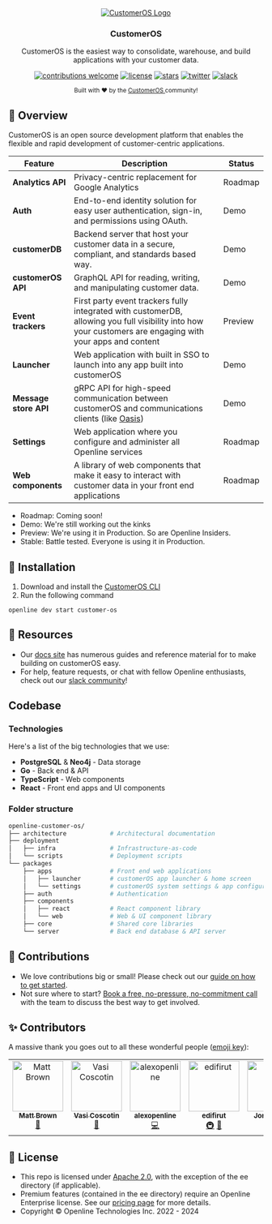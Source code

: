 <div align="center">
  <a href="https://customeros.ai">
    <picture>
      <source media="(prefers-color-scheme: dark)" srcset="https://raw.githubusercontent.com/openline-ai/openline-customer-os/otter/.github/CustomerOS-logo-darkmode-small.svg">
      <source media="(prefers-color-scheme: light)" srcset="https://raw.githubusercontent.com/openline-ai/openline-customer-os/otter/.github/CustomerOS-logo-small.svg">
      <img alt="CustomerOS Logo" src="https://raw.githubusercontent.com/openline-ai/openline-customer-os/otter/.github/CustomerOS-logo-small.svg">
      </picture>
  </a>
  <br />
  <p>
    <h3>
      <b>
        CustomerOS
      </b>
    </h3>
  </p>
  <p>
    CustomerOS is the easiest way to consolidate, warehouse, and build applications with your customer data.
  </p>
  <p>

[![contributions welcome](https://img.shields.io/badge/contributions-welcome-brightgreen?logo=github)][customerOS-repo] 
[![license](https://img.shields.io/badge/license-Apache%202-blue)][apache2] 
[![stars](https://img.shields.io/github/stars/openline-ai/openline-customer-os?style=social)][customerOS-repo] 
[![twitter](https://img.shields.io/twitter/follow/openlineAI?style=social)][twitter] 
[![slack](https://img.shields.io/badge/slack-community-blueviolet.svg?logo=slack)][slack]

  </p>
  <p>
    <sub>
      Built with ❤︎ by the
      <a href="https://customeros.ai">
        CustomerOS
      </a>
      community!
    </sub>
  </p>
</div>


## 👋 Overview

CustomerOS is an open source development platform that enables the flexible and rapid development of customer-centric applications.

| Feature               | Description | Status|
|-----------------------|-------------|-------|
| **Analytics API**     |Privacy-centric replacement for Google Analytics| Roadmap|
| **Auth**              |End-to-end identity solution for easy user authentication, sign-in, and permissions using OAuth.| Demo |
| **customerDB**        |Backend server that host your customer data in a secure, compliant, and standards based way. | Demo|
| **customerOS API**    |GraphQL API for reading, writing, and manipulating customer data.| Demo|
| **Event trackers**    |First party event trackers fully integrated with customerDB, allowing you full visibility into how your customers are engaging with your apps and content | Preview|
| **Launcher**          |Web application with built in SSO to launch into any app built into customerOS| Demo|
| **Message store API** |gRPC API for high-speed communication between customerOS and communications clients (like [Oasis][oasis]) | Demo|
| **Settings**          |Web application where you configure and administer all Openline services| Roadmap|
| **Web components**    |A library of web components that make it easy to interact with customer data in your front end applications| Roadmap|

- Roadmap: Coming soon!
- Demo: We're still working out the kinks
- Preview: We're using it in Production.  So are Openline Insiders.
- Stable: Battle tested. Everyone is using it in Production.

## 🚀 Installation

1. Download and install the [CustomerOS CLI][cli]
2. Run the following command

```sh-session
openline dev start customer-os
```

## 🤝 Resources

- Our [docs site][docs] has numerous guides and reference material for to make building on customerOS easy.
- For help, feature requests, or chat with fellow Openline enthusiasts, check out our [slack community][slack]!

## Codebase

### Technologies

Here's a list of the big technologies that we use:

- **PostgreSQL** & **Neo4j** - Data storage
- **Go** - Back end & API
- **TypeScript** - Web components
- **React** - Front end apps and UI components

### Folder structure

```sh
openline-customer-os/
├── architecture            # Architectural documentation
├── deployment              
│   ├── infra               # Infrastructure-as-code
│   └── scripts             # Deployment scripts
└── packages
    ├── apps                # Front end web applications
    │   ├── launcher        # customerOS app launcher & home screen
    │   └── settings        # customerOS system settings & app configuration
    ├── auth                # Authentication
    ├── components
    │   ├── react           # React component library
    │   └── web             # Web & UI component library
    ├── core                # Shared core libraries
    └── server              # Back end database & API server
```

## 💪 Contributions

- We love contributions big or small!  Please check out our [guide on how to get started][contributions].
- Not sure where to start?  [Book a free, no-pressure, no-commitment call][call] with the team to discuss the best way to get involved.

## ✨ Contributors

A massive thank you goes out to all these wonderful people ([emoji key][emoji]):

<!-- ALL-CONTRIBUTORS-LIST:START - Do not remove or modify this section -->
<!-- prettier-ignore-start -->
<!-- markdownlint-disable -->
<table>
  <tbody>
    <tr>
      <td align="center" valign="top" width="14.28%"><a href="https://github.com/mattbr0wn"><img src="https://avatars.githubusercontent.com/u/113338429?v=4?s=100" width="100px;" alt="Matt Brown"/><br /><sub><b>Matt Brown</b></sub></a><br /><a href="https://github.com/openline-ai/openline-customer-os/commits?author=mattbr0wn" title="Documentation">📖</a></td>
      <td align="center" valign="top" width="14.28%"><a href="http://openline.ai"><img src="https://avatars.githubusercontent.com/u/88987042?v=4?s=100" width="100px;" alt="Vasi Coscotin"/><br /><sub><b>Vasi Coscotin</b></sub></a><br /><a href="https://github.com/openline-ai/openline-customer-os/commits?author=xvasi" title="Documentation">📖</a></td>
      <td align="center" valign="top" width="14.28%"><a href="https://github.com/alexopenline"><img src="https://avatars.githubusercontent.com/u/95470380?v=4?s=100" width="100px;" alt="alexopenline"/><br /><sub><b>alexopenline</b></sub></a><br /><a href="https://github.com/openline-ai/openline-customer-os/commits?author=alexopenline" title="Code">💻</a></td>
      <td align="center" valign="top" width="14.28%"><a href="https://github.com/edifirut"><img src="https://avatars.githubusercontent.com/u/108661145?v=4?s=100" width="100px;" alt="edifirut"/><br /><sub><b>edifirut</b></sub></a><br /><a href="#infra-edifirut" title="Infrastructure (Hosting, Build-Tools, etc)">🚇</a> <a href="https://github.com/openline-ai/openline-customer-os/pulls?q=is%3Apr+reviewed-by%3Aedifirut" title="Reviewed Pull Requests">👀</a></td>
      <td align="center" valign="top" width="14.28%"><a href="https://github.com/jontyk"><img src="https://avatars.githubusercontent.com/u/81759836?v=4?s=100" width="100px;" alt="Jonty Knox"/><br /><sub><b>Jonty Knox</b></sub></a><br /><a href="https://github.com/openline-ai/openline-customer-os/pulls?q=is%3Apr+reviewed-by%3Ajontyk" title="Reviewed Pull Requests">👀</a></td>
      <td align="center" valign="top" width="14.28%"><a href="https://github.com/tsearle"><img src="https://avatars.githubusercontent.com/u/4540323?v=4?s=100" width="100px;" alt="tsearle"/><br /><sub><b>tsearle</b></sub></a><br /><a href="https://github.com/openline-ai/openline-customer-os/commits?author=tsearle" title="Code">💻</a> <a href="https://github.com/openline-ai/openline-customer-os/commits?author=tsearle" title="Documentation">📖</a></td>
      <td align="center" valign="top" width="14.28%"><a href="https://github.com/SilviuOpenline"><img src="https://avatars.githubusercontent.com/u/125381623?v=4?s=100" width="100px;" alt="SilviuOpenline"/><br /><sub><b>SilviuOpenline</b></sub></a><br /><a href="https://github.com/openline-ai/openline-customer-os/pulls?q=is%3Apr+reviewed-by%3ASilviuOpenline" title="Reviewed Pull Requests">👀</a> <a href="https://github.com/openline-ai/openline-customer-os/commits?author=SilviuOpenline" title="Tests">⚠️</a> <a href="https://github.com/openline-ai/openline-customer-os/commits?author=SilviuOpenline" title="Code">💻</a></td>
    </tr>
  </tbody>
</table>

<!-- markdownlint-restore -->
<!-- prettier-ignore-end -->

<!-- ALL-CONTRIBUTORS-LIST:END -->

## 🪪 License

- This repo is licensed under [Apache 2.0][apache2], with the exception of the ee directory (if applicable).
- Premium features (contained in the ee directory) require an Openline Enterprise license.  See our [pricing page][pricing] for more details.
- Copyright &copy; Openline Technologies Inc. 2022 - 2024

<!--- References --->

[apache2]: https://www.apache.org/licenses/LICENSE-2.0
[call]: https://meetings-eu1.hubspot.com/matt2/customer-demos
[cli]: https://docs.customeros.ai/en/cli/getting-started
[contributions]: https://github.com/openline-ai/community/blob/main/README.md
[customerOS-repo]: https://github.com/openline-ai/openline-customer-os/
[docs]: https://docs.customeros.ai/
[emoji]: https://allcontributors.org/docs/en/emoji-key
[oasis]: https://github.com/openline-ai/openline-oasis
[pricing]: https://www.customeros.ai/pricing
[slack]: https://join.slack.com/t/openline-ai/shared_invite/zt-1i6umaw6c-aaap4VwvGHeoJ1zz~ngCKQ
[twitter]: https://twitter.com/OpenlineAI
